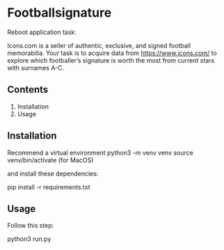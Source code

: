 # Footballsignature 

Reboot application task: 

Icons.com is a seller of authentic, exclusive, and signed football memorabilia.
Your task is to acquire data from https://www.icons.com/ to explore which footballer’s signature is worth the most from current stars with surnames A-C.

## Contents 
1. Installation
2. Usage

## Installation 

Recommend a virtual environment 
python3 -m venv venv
source venv/bin/activate (for MacOS)

and install these dependencies: 

pip install -r requirements.txt

## Usage 

Follow this step:

python3 run.py
